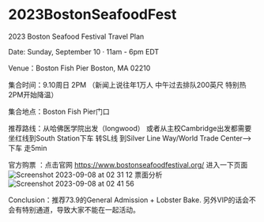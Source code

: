 # 2023BostonSeafoodFest
2023 Boston Seafood Festival Travel Plan

Date: Sunday, September 10 · 11am - 6pm EDT

Venue：Boston Fish Pier Boston, MA 02210

集合时间：9.10周日 2PM （新闻上说往年1万人 中午过去排队200英尺 特别热 2PM开始降温） 

集合地点：Boston Fish Pier门口

推荐路线：从哈佛医学院出发（longwood） 或者从主校Cambridge出发都需要坐红线到South Station下车 转SL线 到Silver Line Way/World Trade Center-->下车 走5min

官方购票 ：点击官网 https://www.bostonseafoodfestival.org/ 
进入一下页面
![Screenshot 2023-09-08 at 02 31 12](https://github.com/lovelitong2046/2023BostonSeafoodFest/assets/5799923/293ff9c7-63ed-4d0e-af3c-8080d4cf91b5)
票面分析
![Screenshot 2023-09-08 at 02 41 56](https://github.com/lovelitong2046/2023BostonSeafoodFest/assets/5799923/55dd2d30-e280-42e2-98c3-9d005875519e)


Conclusion：推荐73.9的General Admission + Lobster Bake.  另外VIP的话会不会有特别通道，导致大家不能在一起活动。


